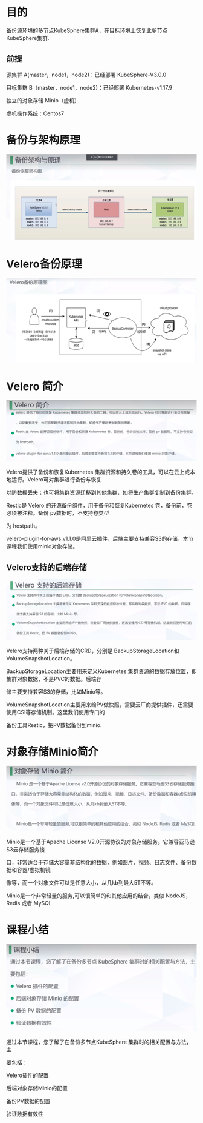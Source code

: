# 目的

备份源环境的多节点KubeSphere集群A，在目标环境上恢复此多节点KubeSphere集群.

## 前提

源集群 A(master，node1，node2)：已经部署 KubeSphere-V3.0.0

目标集群 B（master，node1，node2)：已经部署 Kubernetes-v1.17.9

独立的对象存储 Minio（虚机）

虚机操作系统：Centos7

# 备份与架构原理

<img src="images/备份与架构原理.png">

# Velero备份原理

<img src="images/Velero备份原理图.png">

# Velero 简介

<img src="images/Velero简介.png">

Velero提供了备份和恢复Kubernetes 集群资源和持久卷的工具，可以在云上或本地运行。Velero可对集群进行备份与恢复

以防数据丢失；也可将集群资源迁移到其他集群，如将生产集群复制到备份集群。

Restic是 Velero 的开源备份组件，用于备份和恢复Kubernetes 卷，备份前，卷必须被注释。备份 pv数据时，不支持卷类型

为 hostpath。

velero-plugin-for-aws:v1.1.0是阿里云插件，后端主要支持兼容S3的存储，本节课程我们使用minio对象存储。

## Velero支持的后端存储

<img src="images/Velero支持的存储类型.png">

Velero支持两种关于后端存储的CRD，分别是 BackupStorageLocation和 VolumeSnapshotLocation。

BackupStorageLocation主要用来定义Kubernetes 集群资源的数据存放位置，即集群对象数据，不是PVC的数据。后端存

储主要支持兼容S3的存储，比如Minio等。

VolumeSnapshotLocation主要用来给PV做快照，需要云厂商提供插件，还需要使用CSI等存储机制。这里我们使用专门的

备份工具Restic，把PV数据备份到minio.

# 对象存储Minio简介

<img src="images/对象存储Minio简介.png">

Minio是一个基于Apache License V2.0开源协议的对象存储服务。它兼容亚马逊S3云存储服务接

口，非常适合于存储大容量非结构化的数据，例如图片、视频、日志文件、备份数据和容器/虚拟机镜

像等，而一个对象文件可以是任意大小，从几kb到最大5T不等。

Minio是一个非常轻量的服务,可以很简单的和其他应用的结合，类似 NodeJS，Redis 或者 MySQL

# 课程小结

<img src="images/KubeSphere课程小结.png">

通过本节课程，您了解了在备份多节点KubeSphere 集群时的相关配置与方法，主

要包括：

Velero插件的配置

后端对象存储Minio的配置

备份PV数据的配置

验证数据有效性